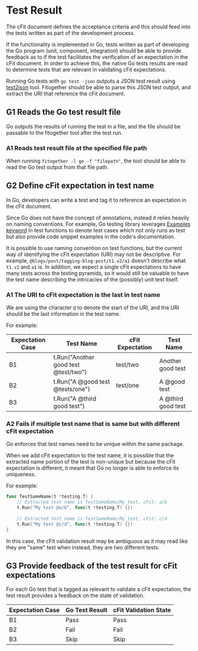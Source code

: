 # Test Result

The cFit document defines the acceptance criteria and this should feed into the tests written as part of the development process. 

If the functionality is implemented in Go, tests written as part of developing the Go program (unit, component, integration) should be able to provide feedback as to if the test facilitates the verification of an expectation in the cFit document.
In order to achieve this, the native Go tests results are read to determine tests that are relevant in validating cFit expectations.

Running Go tests with `go test -json` outputs a JSON test result using [test2json](https://pkg.go.dev/cmd/test2json) tool.
Fitogether should be able to parse this JSON test output, and extract the URI that reference the cFit document.

## G1 Reads the Go test result file

Go outputs the results of running the test in a file, and the file should be passable to the fitogether tool after the test run.

### A1 Reads test result file at the specified file path

When running `fitogether -l go -f "filepath"`, the tool should be able to read the Go test output from that file path.

## G2 Define cFit expectation in test name

In Go, developers can write a test and tag it to reference an expectation in the cFit document.

Since Go does not have the concept of annotations, instead it relies heavily on naming conventions. For example, Go testing library leverages [Examples keyword](https://pkg.go.dev/testing@go1.22.1#hdr-Examples) in test functions to denote test cases which not only runs as test but also provide code snippet examples in the code's documentation.

It is possible to use naming convention on test functions, but the current way of identifying the cFit expectation (URI) may not be descriptive. For example, `@blogs/post/tagging-blog-post/t1.v2/a1` doesn't describe what `t1.v2` and `a1` is. In addition, we expect a single cFit expectations to have many tests across the testing pyramids, so it would still be valuable to have the test name describing the intricacies of the (possibly) unit test itself.

### A1 The URI to cFit expectation is the last in test name

We are using the character `@` to denote the start of the URI, and the URI should be the last information in the test name.

For example:

| Expectation Case | Test Name | cFit Expectation | Test Name  |
|------------------| --------- |------------------|------------|
| B1               | t.Run("Another good test @test/two") | test/two         | Another good test |
| B2               | t.Run("A @good test @tests/one") | test/one         | A @good test |
| B3 | t.Run("A @third good test") |                  | A @third good test |

### A2 Fails if multiple test name that is same but with different cFit expectation

Go enforces that test names need to be unique within the same package. 

When we add cFit expectation to the test name, it is possible that the extracted name portion of the test is non-unique but because the cFit expectation is different, it meant that Go no longer is able to enforce its uniqueness.

For example:

```go
func TestSameName(t *testing.T) {
	// Extracted test name is TestSameName/My_test, cFit: a/b
	t.Run("My test @a/b", func(t *testing.T) {})
	
	// Extracted test name is TestSameName/My_test, cFit: c/d
	t.Run("My test @c/d", func(t *testing.T) {})
}
```

In this case, the cFit validation result may be ambiguous as it may read like they are "same" test when instead, they are two different tests.

## G3 Provide feedback of the test result for cFit expectations

For each Go test that is tagged as relevant to validate a cFit expectation, the test result provides a feedback on the state of validation.

| Expectation Case | Go Test Result | cFit Validation State |
|------------------|----------------|-----------------------|
| B1 | Pass           | Pass                  |
| B2 | Fail           | Fail                  |
| B3 | Skip           | Skip                  |

